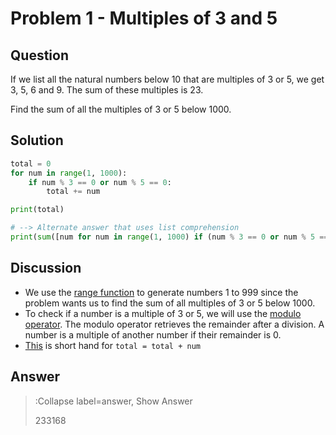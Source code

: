 # Problem 1 - Multiples of 3 and 5

## Question
If we list all the natural numbers below 10 that are multiples of 3 or 5, we get 3, 5, 6 and 9. 
The sum of these multiples is 23.

Find the sum of all the multiples of 3 or 5 below 1000.

## Solution
```python | euler_001.py
total = 0
for num in range(1, 1000):
    if num % 3 == 0 or num % 5 == 0:
        total += num

print(total)

# --> Alternate answer that uses list comprehension
print(sum([num for num in range(1, 1000) if (num % 3 == 0 or num % 5 == 0)])) # // @see [List Comprehension](https://www.programiz.com/python-programming/list-comprehension)
```

## Discussion
* We use the [range function](#code1-l2) to generate numbers 1 to 999 since the problem wants us to find the sum of all 
multiples of 3 or 5 below 1000. 
* To check if a number is a multiple of 3 or 5, we will use the [modulo operator](#code1-l3). The modulo operator retrieves the remainder
after a division. A number is a multiple of another number if their remainder is 0. 
* [This](#code1-l4) is short hand for `total = total + num`


## Answer
> :Collapse label=answer, Show Answer
>
> 233168